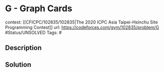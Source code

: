 # G - Graph Cards

contest: [[CFICPC/102835/102835|The 2020 ICPC Asia Taipei-Hsinchu Site Programming Contest]]
url: https://codeforces.com/gym/102835/problem/G
#Status/UNSOLVED
Tags: #

## Description

## Solution

